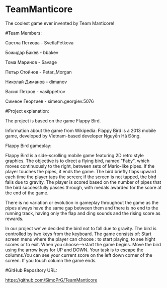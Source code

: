 # TeamManticore
The coolest game ever invented by Team Manticore!

#Team Members:

Светла Петкова - SvetlaPetkova

Божидар Бакев - bbakev

Тома Маринов - Savage

Петър Стойнов - Petar_Morgan

Николай Диманов - dimanov

Васил Петров - vasilppetrov

Симеон Георгиев - simeon.georgiev.5076

#Project explanation:

The project is based on the game Flappy Bird.

Information about the game from Wikipedia:
Flappy Bird is a 2013 mobile game, developed by Vietnam-based developer Nguyễn Hà Đông.

Flappy Bird gameplay:

Flappy Bird is a side-scrolling mobile game featuring 2D retro style graphics. The objective is to direct a flying bird, named "Faby", which moves continuously to the right, between sets of Mario-like pipes. If the player touches the pipes, it ends the game. The bird briefly flaps upward each time the player taps the screen; if the screen is not tapped, the bird falls due to gravity. The player is scored based on the number of pipes that the bird successfully passes through, with medals awarded for the score at the end of the game.

There is no variation or evolution in gameplay throughout the game as the pipes always have the same gap between them and there is no end to the running track, having only the flap and ding sounds and the rising score as rewards.

In our project we've decided the bird not to fall due to gravity. The bird is controlled by two keys from the keyboard.
The game consists of: Start screen menu where the player can choose : to start playing, to see hight scores or to exit.
When you choose-->start the game begins. Move the bird using the arrow keys for UP and DOWN. Your task is to escape the columns.You can see your current score on the left down corner of the screen. If you touch column the game ends.


#GitHub Repository URL:

https://github.com/SimoPrG/TeamManticore
